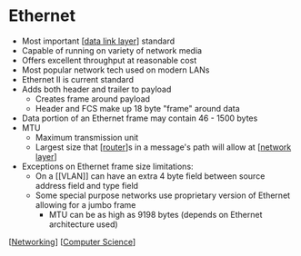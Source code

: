 # Ethernet

- Most important [[data link layer]] standard
- Capable of running on variety of network media
- Offers excellent throughput at reasonable cost
- Most popular network tech used on modern LANs
- Ethernet II is current standard
- Adds both header and trailer to payload
  - Creates frame around payload
  - Header and FCS make up 18 byte "frame" around data
- Data portion of an Ethernet frame may contain 46 - 1500 bytes
- MTU
  - Maximum transmission unit
  - Largest size that [[router]]s in a message's path will allow at [[network layer]]
- Exceptions on Ethernet frame size limitations:
  - On a [[VLAN]] can have an extra 4 byte field between source address field and type field
  - Some special purpose networks use proprietary version of Ethernet allowing for a jumbo frame
    - MTU can be as high as 9198 bytes (depends on Ethernet architecture used)

[[Networking]] [[Computer Science]]

[//begin]: # "Autogenerated link references for markdown compatibility"
[data link layer]: data-link-layer "Data Link Layer (Layer 2)"
[router]: router "Router"
[network layer]: network-layer "Network Layer (Layer 3)"
[Networking]: networking "Networking"
[Computer Science]: computer-science "Computer Science"
[//end]: # "Autogenerated link references"